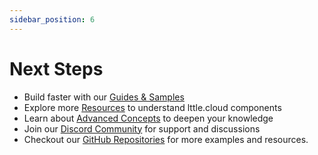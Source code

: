 ```yaml
---
sidebar_position: 6
---
```


# Next Steps

- Build faster with our [Guides & Samples](../guides-and-samples/)
- Explore more [Resources](../resources/overview.md) to understand lttle.cloud components
- Learn about [Advanced Concepts](../advanced/architecture.md) to deepen your knowledge
- Join our [Discord Community](https://discord.gg/xhNGGrZQja) for support and discussions
- Checkout our [GitHub Repositories](https://github.com/lttle-cloud) for more examples and resources.
